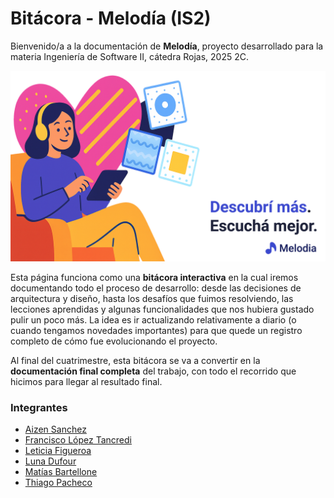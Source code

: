 # Bitácora - Melodía (IS2)

Bienvenido/a a la documentación de **Melodía**, proyecto desarrollado para la materia Ingeniería de Software II, cátedra Rojas, 2025 2C.

![Melodia img](assets/imgs/image.png)

Esta página funciona como una **bitácora interactiva** en la cual iremos documentando todo el proceso de desarrollo: desde las decisiones de arquitectura y diseño, hasta los desafíos que fuimos resolviendo, las lecciones aprendidas y algunas funcionalidades que nos hubiera gustado pulir un poco más. La idea es ir actualizando relativamente a diario (o cuando tengamos novedades importantes) para que quede un registro completo de cómo fue evolucionando el proyecto.

Al final del cuatrimestre, esta bitácora se va a convertir en la **documentación final completa** del trabajo, con todo el recorrido que hicimos para llegar al resultado final.

### Integrantes
- [Aizen Sanchez](https://github.com/AizenSanchez)
- [Francisco López Tancredi](https://github.com/flopeztancredi)
- [Leticia Figueroa](https://github.com/leticiafrR)
- [Luna Dufour](https://github.com/Lunit00ns)
- [Matías Bartellone](https://github.com/MatiBartellone)
- [Thiago Pacheco](https://github.com/thiagopservian)
